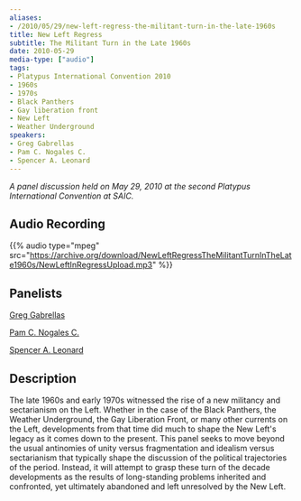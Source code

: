 ```yaml
---
aliases:
- /2010/05/29/new-left-regress-the-militant-turn-in-the-late-1960s
title: New Left Regress
subtitle: The Militant Turn in the Late 1960s
date: 2010-05-29
media-type: ["audio"]
tags:
- Platypus International Convention 2010
- 1960s
- 1970s
- Black Panthers
- Gay liberation front
- New Left
- Weather Underground
speakers:
- Greg Gabrellas
- Pam C. Nogales C.
- Spencer A. Leonard
---
```


_A panel discussion held on May 29, 2010 at the second Platypus International Convention at SAIC._

## Audio Recording

{{% audio type="mpeg" src="https://archive.org/download/NewLeftRegressTheMilitantTurnInTheLate1960s/NewLeftInRegressUpload.mp3" %}}

## Panelists

[Greg Gabrellas](/speakers/greg-gabrellas)

[Pam C. Nogales C.](/speakers/pam-c-nogales-c)

[Spencer A. Leonard](/speakers/spencer-a-leonard)

## Description

The late 1960s and early 1970s witnessed the rise of a new militancy and sectarianism on the Left. Whether in the case of the Black Panthers, the Weather Underground, the Gay Liberation Front, or many other currents on the Left, developments from that time did much to shape the New Left's legacy as it comes down to the present. This panel seeks to move beyond the usual antinomies of unity versus fragmentation and idealism versus sectarianism that typically shape the discussion of the political trajectories of the period. Instead, it will attempt to grasp these turn of the decade developments as the results of long-standing problems inherited and confronted, yet ultimately abandoned and left unresolved by the New Left.
